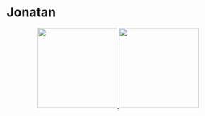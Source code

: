 # Jonatan
<div align="center">
  <a href="https://github.com/https://github.com/JonatanRA">
  <img height="180em" src="https://github-readme-stats.vercel.app/api?username=JonatanRA&show_icons=true&theme=dark&include_all_commits=true&count_private=true"/>
  <img height="180em" src="https://github-readme-stats.vercel.app/api/top-langs/?username=JonatanRA&layout=compact&langs_count=7&theme=dark"/>
</div>
